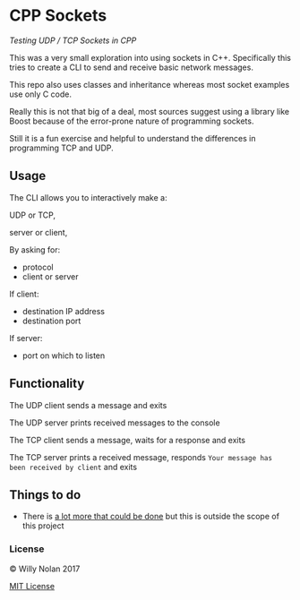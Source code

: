 # CPP Sockets
*Testing UDP / TCP Sockets in CPP*

This was a very small exploration into using sockets in C++. Specifically this tries to create a CLI to send and receive basic network messages.

This repo also uses classes and inheritance whereas most socket examples use only C code.

Really this is not that big of a deal, most sources suggest using a library like Boost because of the error-prone nature of programming sockets. 

Still it is a fun exercise and helpful to understand the differences in programming TCP and UDP.

## Usage
The CLI allows you to interactively make a:

UDP or TCP, 

server or client,

By asking for:
- protocol
- client or server

If client:
- destination IP address
- destination port

If server:
- port on which to listen

## Functionality
The UDP client sends a message and exits

The UDP server prints received messages to the console

The TCP client sends a message, waits for a response and exits

The TCP server prints a received message, responds `Your message has been received by client` and exits

## Things to do
- There is [a lot more that could be done](http://beej.us/guide/bgnet/output/html/singlepage/bgnet.html) but this is outside the scope of this project
	
### License

:copyright: Willy Nolan 2017

[MIT License](http://en.wikipedia.org/wiki/MIT_License)
